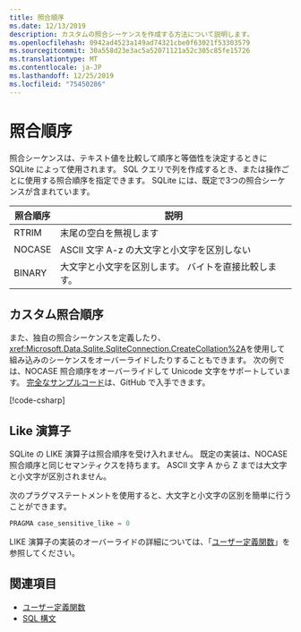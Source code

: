 ```yaml
---
title: 照合順序
ms.date: 12/13/2019
description: カスタムの照合シーケンスを作成する方法について説明します。
ms.openlocfilehash: 0942ad4523a149ad74321cbe0f63021f53303579
ms.sourcegitcommit: 30a558d23e3ac5a52071121a52c305c85fe15726
ms.translationtype: MT
ms.contentlocale: ja-JP
ms.lasthandoff: 12/25/2019
ms.locfileid: "75450286"
---
```

# <a name="collation"></a>照合順序

照合シーケンスは、テキスト値を比較して順序と等価性を決定するときに SQLite によって使用されます。 SQL クエリで列を作成するとき、または操作ごとに使用する照合順序を指定できます。 SQLite には、既定で3つの照合シーケンスが含まれています。

| 照合順序 | 説明                               |
| --------- | ----------------------------------------- |
| RTRIM     | 末尾の空白を無視します               |
| NOCASE    | ASCII 文字 A-z の大文字と小文字を区別しない |
| BINARY    | 大文字と小文字を区別します。 バイトを直接比較します。   |

## <a name="custom-collation"></a>カスタム照合順序

また、独自の照合シーケンスを定義したり、<xref:Microsoft.Data.Sqlite.SqliteConnection.CreateCollation%2A>を使用して組み込みのシーケンスをオーバーライドしたりすることもできます。 次の例では、NOCASE 照合順序をオーバーライドして Unicode 文字をサポートしています。 [完全なサンプルコード](https://github.com/dotnet/samples/blob/master/samples/snippets/standard/data/sqlite/CollationSample/Program.cs)は、GitHub で入手できます。

[!code-csharp[](../../../../samples/snippets/standard/data/sqlite/CollationSample/Program.cs?name=snippet_Collation)]

## <a name="like-operator"></a>Like 演算子

SQLite の LIKE 演算子は照合順序を受け入れません。 既定の実装は、NOCASE 照合順序と同じセマンティクスを持ちます。 ASCII 文字 A から Z までは大文字と小文字が区別されません。

次のプラグマステートメントを使用すると、大文字と小文字の区別を簡単に行うことができます。

```sql
PRAGMA case_sensitive_like = 0
```

LIKE 演算子の実装のオーバーライドの詳細については、「[ユーザー定義関数](user-defined-functions.md)」を参照してください。

## <a name="see-also"></a>関連項目

* [ユーザー定義関数](user-defined-functions.md)
* [SQL 構文](https://www.sqlite.org/lang.html)
